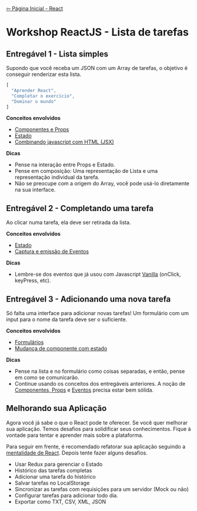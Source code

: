 [⇦ Página Inicial - React](../README.md)
# Workshop ReactJS - Lista de tarefas

## Entregável 1 - Lista simples
Supondo que você receba um JSON com um Array de tarefas, o objetivo é conseguir renderizar esta lista.

```javascript
[
  "Aprender React",
  "Completar o exercício",
  "Dominar o mundo"
]
```
**Conceitos envolvidos**
- [Componentes e Props](https://facebook.github.io/react/docs/components-and-props.html)
- [Estado](https://facebook.github.io/react/docs/state-and-lifecycle.html)
- [Combinando javascript com HTML (JSX)](https://facebook.github.io/react/docs/introducing-jsx.html)

**Dicas**
- Pense na interação entre Props e Estado.
- Pense em composição: Uma representação de Lista e uma representação individual da tarefa.
- Não se preocupe com a origem do Array, você pode usá-lo diretamente na sua interface.

## Entregável 2 - Completando uma tarefa
Ao clicar numa tarefa, ela deve ser retirada da lista.

**Conceitos envolvidos**
- [Estado](https://facebook.github.io/react/docs/state-and-lifecycle.html)
- [Captura e emissão de Eventos](https://facebook.github.io/react/docs/handling-events.html)

**Dicas**
- Lembre-se dos eventos que já usou com Javascript [Vanilla](http://vanilla-js.com/) (onClick, keyPress, etc).

## Entregável 3 - Adicionando uma nova tarefa
Só falta uma interface para adicionar novas tarefas! Um formulário com um input para o nome da tarefa deve ser o suficiente.

**Conceitos envolvidos**
- [Formulários](https://facebook.github.io/react/docs/forms.html)
- [Mudança de componente com estado](https://facebook.github.io/react/docs/lifting-state-up.html)

**Dicas**
- Pense na lista e no formulário como coisas separadas, e então, pense em como se comunicarão.
- Continue usando os conceitos dos entregáveis anteriores. A noção de [Componentes, Props](https://facebook.github.io/react/docs/components-and-props.html) e [Eventos](https://facebook.github.io/react/docs/handling-events.html) precisa estar bem sólida.

## Melhorando sua Aplicação
Agora você já sabe o que o React pode te oferecer. Se você quer melhorar sua aplicação. Temos desafios para solidificar seus conhecimentos. Fique à vontade para tentar e aprender mais sobre a plataforma.

Para seguir em frente, é recomendado refatorar sua aplicação seguindo a [mentalidade de React](https://facebook.github.io/react/docs/thinking-in-react.html). Depois tente fazer alguns desafios.

- Usar Redux para gerenciar o Estado
- Histórico das tarefas completas
- Adicionar uma tarefa do histórico
- Salvar tarefas no LocalStorage
- Sincronizar as tarefas com requisições para um servidor (Mock ou não)
- Configurar tarefas para adicionar todo dia.
- Exportar como TXT, CSV, XML, JSON
